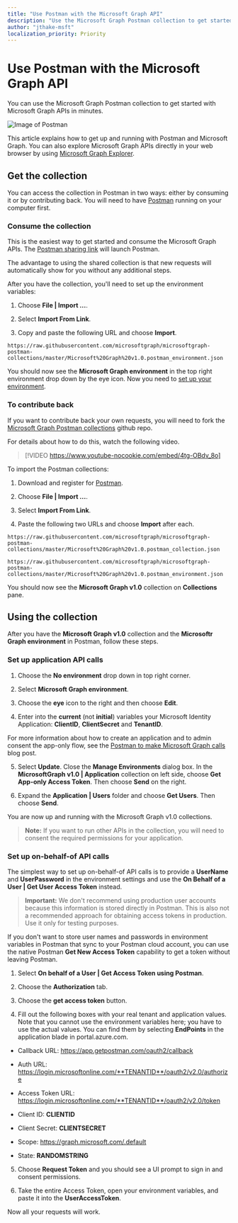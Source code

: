```yaml
---
title: "Use Postman with the Microsoft Graph API"
description: "Use the Microsoft Graph Postman collection to get started with Microsoft Graph APIs in minutes."
author: "jthake-msft"
localization_priority: Priority
---
```


# Use Postman with the Microsoft Graph API

You can use the Microsoft Graph Postman collection to get started with Microsoft Graph APIs in minutes.

![Image of Postman](https://github.com/microsoftgraph/microsoftgraph-postman-collections/blob/master/images/postman.png?raw=true)

This article explains how to get up and running with Postman and Microsoft Graph. You can also explore Microsoft Graph APIs directly in your web browser by using [Microsoft Graph Explorer](https://developer.microsoft.com/en-us/graph/graph-explorer).

## Get the collection
You can access the collection in Postman in two ways: either by consuming it or by contributing back. You will need to have [Postman](https://www.getpostman.com/) running on your computer first.

### Consume the collection
This is the easiest way to get started and consume the Microsoft Graph APIs. The [Postman sharing link](https://www.getpostman.com/collections/d89a737b5f0c0825898a) will launch Postman.

The advantage to using the shared collection is that new requests will automatically show for you without any additional steps.

After you have the collection, you'll need to set up the environment variables:

1. Choose **File | Import ...**.

2. Select **Import From Link**.

3. Copy and paste the following URL and choose **Import**.

`https://raw.githubusercontent.com/microsoftgraph/microsoftgraph-postman-collections/master/Microsoft%20Graph%20v1.0.postman_environment.json`

You should now see the **Microsoft Graph environment** in the top right environment drop down by the eye icon. Now you need to  [set up your environment](#using-the-collection).

### To contribute back
If you want to contribute back your own requests, you will need to fork the [Microsoft Graph Postman collections](https://github.com/microsoftgraph/microsoftgraph-postman-collections) github repo. 

For details about how to do this, watch the following video.

> [!VIDEO https://www.youtube-nocookie.com/embed/4tg-OBdv_8o]

To import the Postman collections:

1. Download and register for [Postman](https://www.getpostman.com/).

2. Choose **File | Import ...**.

3. Select **Import From Link**.

4. Paste the following two URLs and choose **Import** after each.

`https://raw.githubusercontent.com/microsoftgraph/microsoftgraph-postman-collections/master/Microsoft%20Graph%20v1.0.postman_collection.json`

`https://raw.githubusercontent.com/microsoftgraph/microsoftgraph-postman-collections/master/Microsoft%20Graph%20v1.0.postman_environment.json`

You should now see the **Microsoft Graph v1.0** collection on **Collections** pane.

## Using the collection
After you have the **Microsoft Graph v1.0** collection and the **Microsoftr Graph environment** in Postman, follow these steps.

### Set up application API calls
1. Choose the **No environment** drop down in top right corner.

2. Select **Microsoft Graph environment**.

3. Choose the **eye** icon to the right and then choose **Edit**.

4. Enter into the **current** (not **initial**) variables your Microsoft Identity Application: **ClientID**, **ClientSecret** and **TenantID**. 

For more information about how to create an application and to admin consent the app-only flow, see the [Postman to make Microsoft Graph calls](https://developer.microsoft.com/en-us/graph/blogs/30daysmsgraph-day-13-postman-to-make-microsoft-graph-calls/) blog post.

5. Select **Update**. Close the **Manage Environments** dialog box. In the **MicrosoftGraph v1.0 | Application** collection on left side, choose **Get App-only Access Token**. Then choose **Send** on the right.

6. Expand the **Application | Users** folder and choose **Get Users**. Then choose **Send**.

You are now up and running with the Microsoft Graph v1.0 collections.

>**Note:** If you want to run other APIs in the collection, you will need to consent the required permissions for your application.

### Set up on-behalf-of API calls
The simplest way to set up on-behalf-of API calls is to provide a **UserName** and **UserPassword** in the environment settings and use the **On Behalf of a User | Get User Access Token** instead. 

>**Important:** We don't recommend using production user accounts because this information is stored directly in Postman. This is also not a recommended approach for obtaining access tokens in production. Use it only for testing purposes.

If you don't want to store user names and passwords in environment variables in Postman that sync to your Postman cloud account, you can use the native Postman **Get New Access Token** capability to get a token without leaving Postman.

1. Select **On behalf of a User | Get Access Token using Postman**.

2. Choose the **Authorization** tab.

3. Choose the **get access token** button.

4. Fill out the following boxes with your real tenant and application values. Note that you cannot use the environment variables here; you have to use the actual values. You can find them by selecting **EndPoints** in the application blade in portal.azure.com.

- Callback URL: https://app.getpostman.com/oauth2/callback

- Auth URL: https://login.microsoftonline.com/**TENANTID**/oauth2/v2.0/authorize

- Access Token URL: https://login.microsoftonline.com/**TENANTID**/oauth2/v2.0/token

- Client ID: **CLIENTID**

- Client Secret: **CLIENTSECRET**

- Scope: https://graph.microsoft.com/.default

- State: **RANDOMSTRING**

 
5. Choose **Request Token** and you should see a UI prompt to sign in and consent permissions.

6. Take the entire Access Token, open your environment variables, and paste it into the **UserAccessToken**.

Now all your requests will work.
